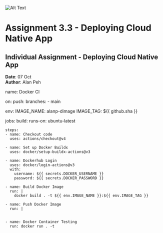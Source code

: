 ![Alt Text](https://github.com/lann87/cloud_infra_eng_ntu_coursework_alanp/blob/main/.misc/ntu_logo.png)  

# Assignment 3.3 - Deploying Cloud Native App  

## Individual Assignment - Deploying Cloud Native App  

**Date**: 07 Oct  
**Author**: Alan Peh  





name: Docker CI

on:
  push:
    branches:
    - main

env:
  IMAGE_NAME: alanp-dimage
  IMAGE_TAG: ${{ github.sha }}

jobs:
  build:
    runs-on: ubuntu-latest

    steps:
    - name: Checkout code
      uses: actions/checkout@v4

    - name: Set up Docker Buildx
      uses: docker/setup-buildx-actions@v3

    - name: Dockerhub Login
      uses: docker/login-actions@v3
      with:
        username: ${{ secrets.DOCKER_USERNAME }}
        password: ${{ secrets.DOCKER_PASSWORD }}

    - name: Build Docker Image
      run: |
        docker build . -t ${{ env.IMAGE_NAME }}:${{ env.IMAGE_TAG }}

    - name: Push Docker Image
      run: |


    - name: Docker Container Testing
      run: docker run . -t

